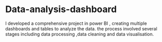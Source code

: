 # Data-analysis-dashboard
I developed a comprehensive project in power BI , creating multiple dashboards and tables to analyze the data. the process involved several stages including data processing ,data cleaning and data visualisation.
